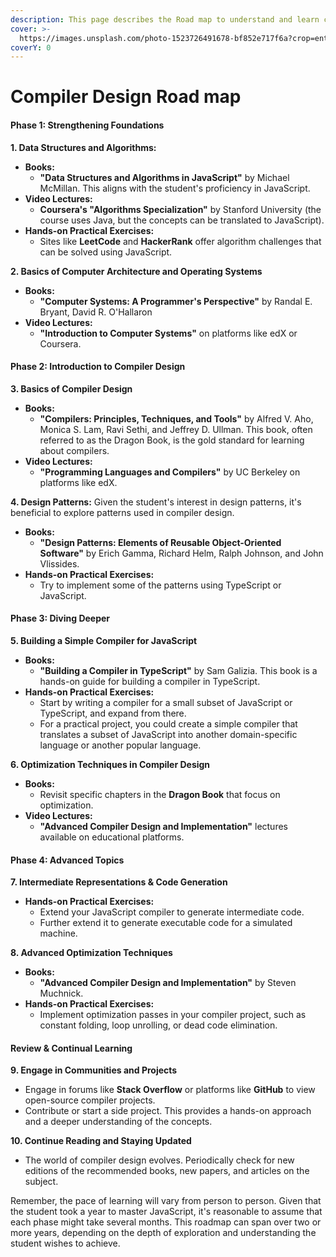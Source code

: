 ```yaml
---
description: This page describes the Road map to understand and learn compiler design
cover: >-
  https://images.unsplash.com/photo-1523726491678-bf852e717f6a?crop=entropy&cs=srgb&fm=jpg&ixid=M3wxOTcwMjR8MHwxfHNlYXJjaHw5fHxjb21waWxlciUyMGRlc2lnbnxlbnwwfHx8fDE2OTY1MjYzMzJ8MA&ixlib=rb-4.0.3&q=85
coverY: 0
---
```


# Compiler Design Road map

#### **Phase 1: Strengthening Foundations**

**1. Data Structures and Algorithms:**

* **Books:**
  * **"Data Structures and Algorithms in JavaScript"** by Michael McMillan. This aligns with the student's proficiency in JavaScript.
* **Video Lectures:**
  * **Coursera's "Algorithms Specialization"** by Stanford University (the course uses Java, but the concepts can be translated to JavaScript).
* **Hands-on Practical Exercises:**
  * Sites like **LeetCode** and **HackerRank** offer algorithm challenges that can be solved using JavaScript.

**2. Basics of Computer Architecture and Operating Systems**

* **Books:**
  * **"Computer Systems: A Programmer's Perspective"** by Randal E. Bryant, David R. O'Hallaron
* **Video Lectures:**
  * **"Introduction to Computer Systems"** on platforms like edX or Coursera.

#### **Phase 2: Introduction to Compiler Design**

**3. Basics of Compiler Design**

* **Books:**
  * **"Compilers: Principles, Techniques, and Tools"** by Alfred V. Aho, Monica S. Lam, Ravi Sethi, and Jeffrey D. Ullman. This book, often referred to as the Dragon Book, is the gold standard for learning about compilers.
* **Video Lectures:**
  * **"Programming Languages and Compilers"** by UC Berkeley on platforms like edX.

**4. Design Patterns:** Given the student's interest in design patterns, it's beneficial to explore patterns used in compiler design.

* **Books:**
  * **"Design Patterns: Elements of Reusable Object-Oriented Software"** by Erich Gamma, Richard Helm, Ralph Johnson, and John Vlissides.
* **Hands-on Practical Exercises:**
  * Try to implement some of the patterns using TypeScript or JavaScript.

#### **Phase 3: Diving Deeper**

**5. Building a Simple Compiler for JavaScript**

* **Books:**
  * **"Building a Compiler in TypeScript"** by Sam Galizia. This book is a hands-on guide for building a compiler in TypeScript.
* **Hands-on Practical Exercises:**
  * Start by writing a compiler for a small subset of JavaScript or TypeScript, and expand from there.
  * For a practical project, you could create a simple compiler that translates a subset of JavaScript into another domain-specific language or another popular language.

**6. Optimization Techniques in Compiler Design**

* **Books:**
  * Revisit specific chapters in the **Dragon Book** that focus on optimization.
* **Video Lectures:**
  * **"Advanced Compiler Design and Implementation"** lectures available on educational platforms.

#### **Phase 4: Advanced Topics**

**7. Intermediate Representations & Code Generation**

* **Hands-on Practical Exercises:**
  * Extend your JavaScript compiler to generate intermediate code.
  * Further extend it to generate executable code for a simulated machine.

**8. Advanced Optimization Techniques**

* **Books:**
  * **"Advanced Compiler Design and Implementation"** by Steven Muchnick.
* **Hands-on Practical Exercises:**
  * Implement optimization passes in your compiler project, such as constant folding, loop unrolling, or dead code elimination.

#### **Review & Continual Learning**

**9. Engage in Communities and Projects**

* Engage in forums like **Stack Overflow** or platforms like **GitHub** to view open-source compiler projects.
* Contribute or start a side project. This provides a hands-on approach and a deeper understanding of the concepts.

**10. Continue Reading and Staying Updated**

* The world of compiler design evolves. Periodically check for new editions of the recommended books, new papers, and articles on the subject.

Remember, the pace of learning will vary from person to person. Given that the student took a year to master JavaScript, it's reasonable to assume that each phase might take several months. This roadmap can span over two or more years, depending on the depth of exploration and understanding the student wishes to achieve.
